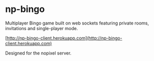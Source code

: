 # np-bingo

Multiplayer Bingo game built on web sockets featuring private rooms, invitations and single-player mode.

[http://np-bingo-client.herokuapp.com](http://np-bingo-client.herokuapp.com)

Designed for the nopixel server.
